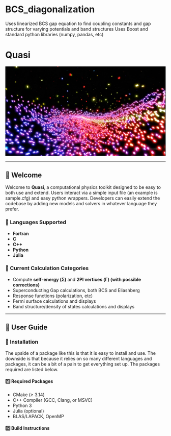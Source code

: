 # BCS_diagonalization
Uses linearized BCS gap equation to find coupling constants and gap structure for varying potentials and band structures
Uses Boost and standard python libraries (numpy, pandas, etc)

# **Quasi**  

![Project Logo/Diagram](./sovapic.png)  

---

## **🚀 Welcome**  
Welcome to **Quasi**, a computational physics toolkit designed to be easy to both use and extend. Users interact via a simple input file (an example is sample.cfg) and easy python wrappers. Developers can easily extend the codebase by adding new models and solvers in whatever language they prefer.

### **🔹 Languages Supported**
- **Fortran** 
- **C** 
- **C++** 
- **Python** 
- **Julia** 

### **🔹 Current Calculation Categories**
- Compute **self-energy (Σ)** and **2PI vertices (Γ) (with possible corrections)**  
- Superconducting Gap calculations, both BCS and Eliashberg
- Response functions (polarization, etc)
- Fermi surface calculations and displays
- Band structure/density of states calculations and displays

---

## **📖 User Guide**  

### **🔹 Installation**  
The upside of a package like this is that it is easy to install and use. The downside is that because it relies on so many different languages and packages, it can be a bit of a pain to get everything set up. The packages required are listed below.

#### **1️⃣  Required Packages**  
- CMake (≥ 3.14)  
- C++ Compiler (GCC, Clang, or MSVC)  
- Python 3  
- Julia (optional)  
- BLAS/LAPACK, OpenMP  

#### **2️⃣ Build Instructions**  


